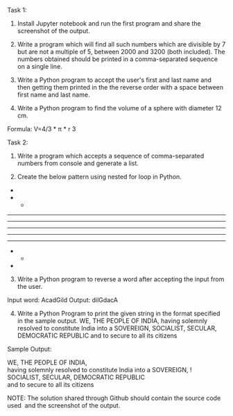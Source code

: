 Task 1: 
 
 
1. Install Jupyter notebook and run the first program and share the screenshot of the output.  

2. Write a program which will find all such numbers which are divisible by 7 but are not a multiple of 5, between 2000 and 3200 (both included). The numbers obtained should be printed in a comma-separated sequence on a single line. 
 
3. Write a Python program to accept the user's first and last name and then getting them printed in the the reverse order with a space between first name and last name. 
 
4. Write a Python program to find the volume of a sphere with diameter 12 cm.  
 
Formula: V=4/3 * π * r 3 
 
Task 2:  
 
1. Write a program which accepts a sequence of comma-separated numbers from console and generate a list. 
 
2. Create the below pattern using nested for loop in Python. 
 
*  
* *  
* * *  
* * * *  
* * * * *  
* * * *  
* * *  
* *  
* 
 
3. Write a Python program to reverse a word after accepting the input from the user. 
 
Input word: AcadGild 
Output: dilGdacA 

4.  Write a Python Program to print the given string in the format specified in the ​sample output. 
 WE, THE PEOPLE OF INDIA, having solemnly resolved to constitute India into a SOVEREIGN, SOCIALIST, SECULAR, DEMOCRATIC REPUBLIC and to secure to all its citizens 
 
Sample Output: 
 
WE, THE PEOPLE OF INDIA,   
	having solemnly resolved to constitute India into a SOVEREIGN, !  
		SOCIALIST, SECULAR, DEMOCRATIC REPUBLIC    
		 and to secure to all its citizens 
 
 
NOTE:​ ​The​ ​solution​ ​shared​ ​through​ ​Github​ ​should​ ​contain​ ​the​ ​source code​ ​used​ ​ and​ ​the​ ​screenshot​ ​of​ ​the​ ​output.
